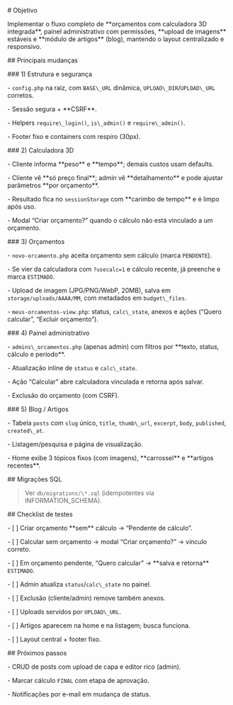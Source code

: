 \# Objetivo

Implementar o fluxo completo de \*\*orçamentos com calculadora 3D integrada\*\*, painel administrativo com permissões, \*\*upload de imagens\*\* estáveis e \*\*módulo de artigos\*\* (blog), mantendo o layout centralizado e responsivo.



\## Principais mudanças



\### 1) Estrutura e segurança

\- `config.php` na raiz, com `BASE\_URL` dinâmica, `UPLOAD\_DIR`/`UPLOAD\_URL` corretos.

\- Sessão segura + \*\*CSRF\*\*.

\- Helpers `require\_login()`, `is\_admin()` e `require\_admin()`.

\- Footer fixo e containers com respiro (30px).



\### 2) Calculadora 3D

\- Cliente informa \*\*peso\*\* e \*\*tempo\*\*; demais custos usam defaults.

\- Cliente vê \*\*só preço final\*\*; admin vê \*\*detalhamento\*\* e pode ajustar parâmetros \*\*por orçamento\*\*.

\- Resultado fica no `sessionStorage` com \*\*carimbo de tempo\*\* e é limpo após uso.

\- Modal “Criar orçamento?” quando o cálculo não está vinculado a um orçamento.



\### 3) Orçamentos

\- `novo-orcamento.php` aceita orçamento sem cálculo (marca `PENDENTE`).

\- Se vier da calculadora com `?usecalc=1` e cálculo recente, já preenche e marca `ESTIMADO`.

\- Upload de imagem (JPG/PNG/WebP, 20MB), salva em `storage/uploads/AAAA/MM`, com metadados em `budget\_files`.

\- `meus-orcamentos-view.php`: status, `calc\_state`, anexos e ações (“Quero calcular”, “Excluir orçamento”).



\### 4) Painel administrativo

\- `admins\_orcamentos.php` (apenas admin) com filtros por \*\*texto, status, cálculo e período\*\*.

\- Atualização inline de `status` e `calc\_state`.

\- Ação “Calcular” abre calculadora vinculada e retorna após salvar.

\- Exclusão do orçamento (com CSRF).



\### 5) Blog / Artigos

\- Tabela `posts` com `slug` único, `title`, `thumb\_url`, `excerpt`, `body`, `published`, `created\_at`.

\- Listagem/pesquisa e página de visualização.

\- Home exibe 3 tópicos fixos (com imagens), \*\*carrossel\*\* e \*\*artigos recentes\*\*.



\## Migrações SQL



> Ver `db/migrations/\*.sql` (idempotentes via INFORMATION\_SCHEMA).



\## Checklist de testes

\- \[ ] Criar orçamento \*\*sem\*\* cálculo → “Pendente de cálculo”.

\- \[ ] Calcular sem orçamento → modal “Criar orçamento?” → vínculo correto.

\- \[ ] Em orçamento pendente, “Quero calcular” → \*\*salva e retorna\*\* `ESTIMADO`.

\- \[ ] Admin atualiza `status`/`calc\_state` no painel.

\- \[ ] Exclusão (cliente/admin) remove também anexos.

\- \[ ] Uploads servidos por `UPLOAD\_URL`.

\- \[ ] Artigos aparecem na home e na listagem; busca funciona.

\- \[ ] Layout central + footer fixo.



\## Próximos passos

\- CRUD de posts com upload de capa e editor rico (admin).

\- Marcar cálculo `FINAL` com etapa de aprovação.

\- Notificações por e-mail em mudança de status.



